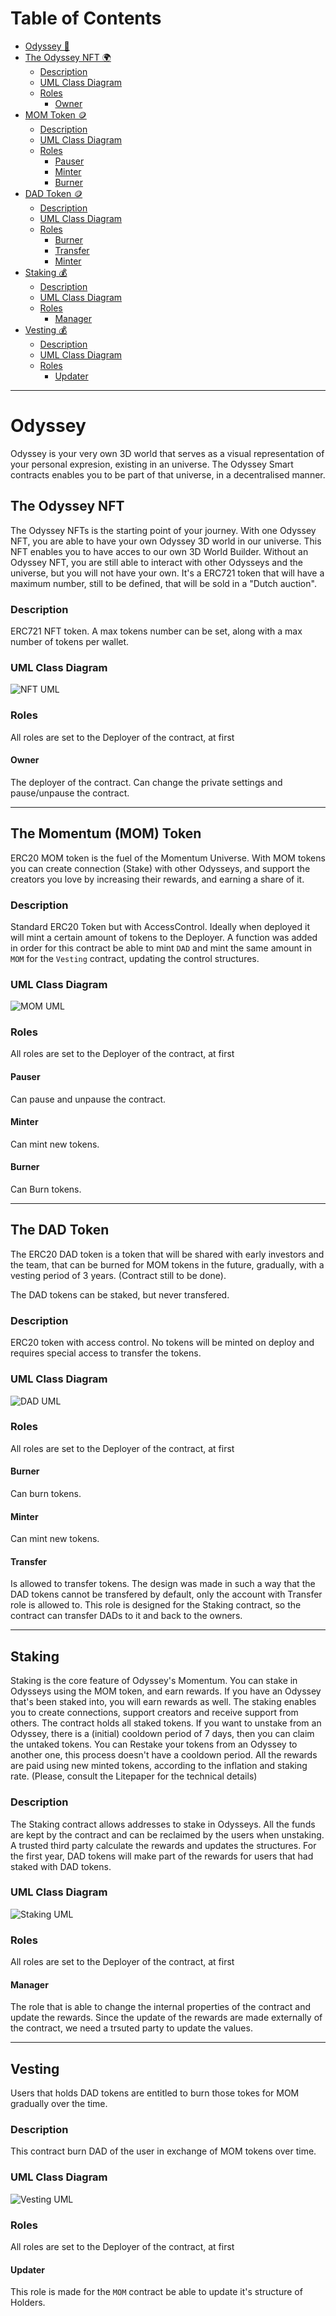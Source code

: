 
# Table of Contents
* [Odyssey 🐇](##-odyssey)
* [The Odyssey NFT 🌍](##-the-odyssey-nft)
    * [Description](##-description)
    * [UML Class Diagram](##-uml-class-diagram)
    * [Roles](##-roles)
        * [Owner](##-owner)
* [MOM Token 🪙](##-the-momentum-(mom)-token)
    * [Description](##-description)
    * [UML Class Diagram](##-uml-class-diagram)
    * [Roles](##-roles)
        * [Pauser](##-pauser)
        * [Minter](##-minter)
        * [Burner](##-burner)
* [DAD Token 🪙](##-the-dad-token)
    * [Description](##-description)
    * [UML Class Diagram](##-uml-class-diagram)
    * [Roles](##-roles)
        * [Burner](##-burner)
        * [Transfer](##-transfer)
        * [Minter](##-minter)
* [Staking 💰](##-staking)
    * [Description](##-description)
    * [UML Class Diagram](##-uml-class-diagram)
    * [Roles](##-roles)
        * [Manager](##-manager)
* [Vesting 💰](##vesting)
    * [Description](##-description)
    * [UML Class Diagram](##-uml-class-diagram)
    * [Roles](##-roles)
        * [Updater](##-updater)
---
# Odyssey
Odyssey is your very own 3D world that serves as a visual representation of your personal expresion, existing in an universe.
The Odyssey Smart contracts enables you to be part of that universe, in a decentralised manner.

## The Odyssey NFT
The Odyssey NFTs is the starting point of your journey. With one Odyssey NFT, you are able to have your own Odyssey 3D world in our universe.
This NFT enables you to have acces to our own 3D World Builder.
Without an Odyssey NFT, you are still able to interact with other Odysseys and the universe, but you will not have your own.
It's a ERC721 token that will have a maximum number, still to be defined, that will be sold in a "Dutch auction".

### Description
ERC721 NFT token. A max tokens number can be set, along with a max number of tokens per wallet.

### UML Class Diagram
![NFT UML](./images/nft.png)

### Roles
All roles are set to the Deployer of the contract, at first
#### Owner
The deployer of the contract. Can change the private settings and pause/unpause the contract.

---

## The Momentum (MOM) Token
ERC20 MOM token is the fuel of the Momentum Universe. With MOM tokens you can create connection (Stake) with other Odysseys, and support the creators you love by increasing their rewards, and earning a share of it.

### Description
Standard ERC20 Token but with AccessControl. Ideally when deployed it will mint a certain amount of tokens to the Deployer.
A function was added in order for this contract be able to mint `DAD` and mint the same amount in `MOM` for the `Vesting` contract, updating the control structures.

### UML Class Diagram
![MOM UML](./images/mom.png)

### Roles
All roles are set to the Deployer of the contract, at first

#### Pauser
Can pause and unpause the contract.

#### Minter
Can mint  new tokens.

#### Burner
Can Burn tokens.

---

## The DAD Token
The ERC20 DAD token is a token that will be shared with early investors and the team, that can be burned for MOM tokens in the future, gradually, with a vesting period of 3 years. (Contract still to be done).

The DAD tokens can be staked, but never transfered.

### Description
ERC20 token with access control. No tokens will be minted on deploy and requires special access to transfer the tokens.

### UML Class Diagram
![DAD UML](./images/dad.png)

### Roles
All roles are set to the Deployer of the contract, at first

#### Burner
Can burn tokens.

#### Minter
Can mint new tokens.

#### Transfer
Is allowed to transfer tokens. The design was made in such a way that the DAD tokens cannot be transfered by default, only the account with Transfer role is allowed to.
This role is designed for the Staking contract, so the contract can transfer DADs to it and back to the owners.

---

## Staking
Staking is the core feature of Odyssey's Momentum. You can stake in Odysseys using the MOM token, and earn rewards. If you have an Odyssey that's been staked into, you will earn rewards as well.
The staking enables you to create connections, support creators and receive support from others.
The contract holds all staked tokens.
If you want to unstake from an Odyssey, there is a (initial) cooldown period of 7 days, then you can claim the untaked tokens.
You can Restake your tokens from an Odyssey to another one, this process doesn't have a cooldown period.
All the rewards are paid using new minted tokens, according to the inflation and staking rate. (Please, consult the Litepaper for the technical details)

### Description
The Staking contract allows addresses to stake in Odysseys. All the funds are kept by the contract and can be reclaimed by the users when unstaking.
A trusted third party calculate the rewards and updates the structures.
For the first year, DAD tokens will make part of the rewards for users that had staked with DAD tokens.

### UML Class Diagram
![Staking UML](./images/stake.png)

### Roles
All roles are set to the Deployer of the contract, at first
#### Manager
The role that is able to change the internal properties of the contract and update the rewards.
Since the update of the rewards are made externally of the contract, we need a trsuted party to update the values.

---

## Vesting
Users that holds DAD tokens are entitled to burn those tokes for MOM gradually over the time.

### Description
This contract burn DAD of the user in exchange of MOM tokens over time.

### UML Class Diagram
![Vesting UML](./images/vesting.png)

### Roles
All roles are set to the Deployer of the contract, at first
#### Updater
This role is made for the `MOM` contract be able to update it's structure of Holders.
